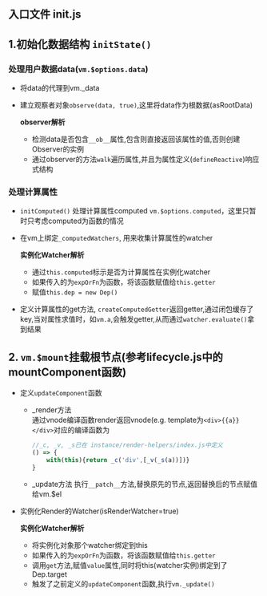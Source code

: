 ## 入口文件 init.js

## 1.初始化数据结构 `initState()`

### 处理用户数据data(`vm.$options.data`)
* 将data的代理到vm._data
* 建立观察者对象`observe(data, true)`,这里将data作为根数据(asRootData)

    **observer解析**  
    * 检测data是否包含`__ob__`属性,包含则直接返回该属性的值,否则创建Observer的实例  
    * 通过observer的方法`walk`遍历属性,并且为属性定义(`defineReactive`)响应式结构


### 处理计算属性
* `initComputed()` 处理计算属性computed `vm.$options.computed`，这里只暂时只考虑computed为函数的情况
* 在vm上绑定`_computedWatchers`, 用来收集计算属性的watcher

    **实例化Watcher解析**  
    * 通过`this.computed`标示是否为计算属性在实例化watcher
    * 如果传入的为`expOrFn`为函数，将该函数赋值给`this.getter`  
    * 赋值`this.dep = new Dep()`

* 定义计算属性的get方法, `createComputedGetter`返回getter,通过闭包缓存了key,当对属性求值时，如`vm.a`,会触发getter,从而通过`watcher.evaluate()`拿到结果


## 2. `vm.$mount`挂载根节点(参考lifecycle.js中的mountComponent函数)
* 定义`updateComponent`函数
    * _render方法  
        通过vnode编译函数render返回vnode(e.g. template为`<div>{{a}}</div>`对应的编译函数为
        ``` javascript
        //_c, _v, _s已在 instance/render-helpers/index.js中定义
        () => {
            with(this){return _c('div',[_v(_s(a))])}
        }
        ```
    * _update方法
        执行`__patch__`方法,替换原先的节点,返回替换后的节点赋值给vm.$el

* 实例化Render的Watcher(isRenderWatcher=true)  

    **实例化Watcher解析**  
    * 将实例化对象那个watcher绑定到this
    * 如果传入的为`expOrFn`为函数，将该函数赋值给`this.getter` 
    * 调用`get`方法,赋值`value`属性,同时将this(watcher实例)绑定到了Dep.target
    * 触发了之前定义的`updateComponent`函数,执行`vm._update()`